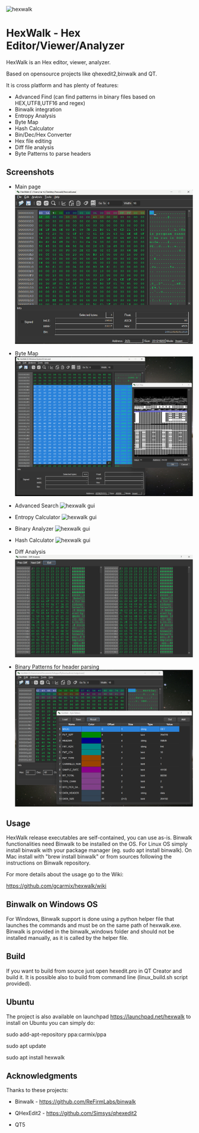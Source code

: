 ![hexwalk](hexwalk/images/hexwalk64.png)
# HexWalk - Hex Editor/Viewer/Analyzer
 
HexWalk is an Hex editor, viewer, analyzer.

Based on opensource projects like qhexedit2,binwalk and QT.

It is cross platform and has plenty of features:

* Advanced Find (can find patterns in binary files based on HEX,UTF8,UTF16 and regex)
* Binwalk integration
* Entropy Analysis
* Byte Map
* Hash Calculator
* Bin/Dec/Hex Converter
* Hex file editing
* Diff file analysis
* Byte Patterns to parse headers


## Screenshots

* Main page
![hexwalk gui](screenshots/hexwalk_gui1.png)

* Byte Map
![hexwalk gui](screenshots/hexwalk_gui17.png)

* Advanced Search
![hexwalk gui](screenshots/hexwalk_gui5.png)

* Entropy Calculator
![hexwalk gui](screenshots/hexwalk_gui2.png)

* Binary Analyzer
![hexwalk gui](screenshots/hexwalk_gui3.png)



* Hash Calculator
![hexwalk gui](screenshots/hexwalk_gui4.png)

* Diff Analysis
![hexwalk gui](screenshots/hexwalk_gui13.png)

* Binary Patterns for header parsing
![hexwalk gui](screenshots/hexwalk_gui15.png)

## Usage

HexWalk release executables are self-contained, you can use as-is.
Binwalk functionalities need Binwalk to be installed on the OS. For Linux OS simply install binwalk with your package manager (eg. sudo apt install binwalk). On Mac install with "brew install binwalk" or from sources following the instructions on Binwalk repository.

For more details about the usage go to the Wiki:

https://github.com/gcarmix/hexwalk/wiki


## Binwalk on Windows OS

For Windows, Binwalk support is done using a python helper file that launches the commands and must be on the same path of hexwalk.exe. Binwalk is provided in the binwalk_windows folder and should not be installed manually, as it is called by the helper file.

## Build
If you want to build from source just open hexedit.pro in QT Creator and build it.
It is possible also to build from command line (linux_build.sh script provided).

## Ubuntu
The project is also available on launchpad
https://launchpad.net/hexwalk
to install on Ubuntu you can simply do:

sudo add-apt-repository ppa:carmix/ppa

sudo apt update

sudo apt install hexwalk


## Acknowledgments

Thanks to these projects:

* Binwalk - https://github.com/ReFirmLabs/binwalk

* QHexEdit2 - https://github.com/Simsys/qhexedit2

* QT5
